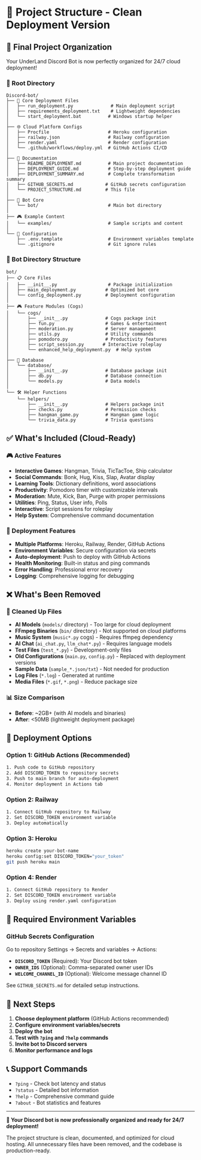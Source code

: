# 📁 Project Structure - Clean Deployment Version

## 🎯 Final Project Organization

Your UnderLand Discord Bot is now perfectly organized for 24/7 cloud deployment!

### 📂 Root Directory
```
Discord-bot/
├── 🚀 Core Deployment Files
│   ├── run_deployment.py              # Main deployment script
│   ├── requirements_deployment.txt    # Lightweight dependencies
│   └── start_deployment.bat          # Windows startup helper
│
├── 🌐 Cloud Platform Configs
│   ├── Procfile                      # Heroku configuration
│   ├── railway.json                  # Railway configuration
│   ├── render.yaml                   # Render configuration
│   └── .github/workflows/deploy.yml  # GitHub Actions CI/CD
│
├── 📖 Documentation
│   ├── README_DEPLOYMENT.md          # Main project documentation
│   ├── DEPLOYMENT_GUIDE.md           # Step-by-step deployment guide
│   ├── DEPLOYMENT_SUMMARY.md         # Complete transformation summary
│   ├── GITHUB_SECRETS.md            # GitHub secrets configuration
│   └── PROJECT_STRUCTURE.md         # This file
│
├── 🤖 Bot Core
│   └── bot/                          # Main bot directory
│
├── 🎮 Example Content
│   └── examples/                     # Sample scripts and content
│
└── 🔧 Configuration
    ├── .env.template                 # Environment variables template
    └── .gitignore                    # Git ignore rules
```

### 🤖 Bot Directory Structure
```
bot/
├── 📋 Core Files
│   ├── __init__.py                   # Package initialization
│   ├── main_deployment.py           # Optimized bot core
│   └── config_deployment.py         # Deployment configuration
│
├── 🎮 Feature Modules (Cogs)
│   └── cogs/
│       ├── __init__.py              # Cogs package init
│       ├── fun.py                   # Games & entertainment
│       ├── moderation.py            # Server management
│       ├── utils.py                 # Utility commands
│       ├── pomodoro.py              # Productivity features
│       ├── script_session.py       # Interactive roleplay
│       └── enhanced_help_deployment.py  # Help system
│
├── 💾 Database
│   └── database/
│       ├── __init__.py              # Database package init
│       ├── db.py                    # Database connection
│       └── models.py                # Data models
│
└── 🛠️ Helper Functions
    └── helpers/
        ├── __init__.py              # Helpers package init
        ├── checks.py                # Permission checks
        ├── hangman_game.py          # Hangman game logic
        └── trivia_data.py           # Trivia questions
```

## ✅ What's Included (Cloud-Ready)

### 🎮 Active Features
- **Interactive Games**: Hangman, Trivia, TicTacToe, Ship calculator
- **Social Commands**: Bonk, Hug, Kiss, Slap, Avatar display
- **Learning Tools**: Dictionary definitions, word associations
- **Productivity**: Pomodoro timer with customizable intervals
- **Moderation**: Mute, Kick, Ban, Purge with proper permissions
- **Utilities**: Ping, Status, User info, Polls
- **Interactive**: Script sessions for roleplay
- **Help System**: Comprehensive command documentation

### 🎯 Deployment Features
- **Multiple Platforms**: Heroku, Railway, Render, GitHub Actions
- **Environment Variables**: Secure configuration via secrets
- **Auto-deployment**: Push to deploy with GitHub Actions
- **Health Monitoring**: Built-in status and ping commands
- **Error Handling**: Professional error recovery
- **Logging**: Comprehensive logging for debugging

## ❌ What's Been Removed

### 🧹 Cleaned Up Files
- **AI Models** (`models/` directory) - Too large for cloud deployment
- **FFmpeg Binaries** (`bin/` directory) - Not supported on cloud platforms
- **Music System** (`music*.py` cogs) - Requires ffmpeg dependency
- **AI Chat** (`ai_chat.py`, `llm_chat*.py`) - Requires language models
- **Test Files** (`test_*.py`) - Development-only files
- **Old Configurations** (`main.py`, `config.py`) - Replaced with deployment versions
- **Sample Data** (`sample_*.json/txt`) - Not needed for production
- **Log Files** (`*.log`) - Generated at runtime
- **Media Files** (`*.gif`, `*.png`) - Reduce package size

### 📊 Size Comparison
- **Before**: ~2GB+ (with AI models and binaries)
- **After**: <50MB (lightweight deployment package)

## 🚀 Deployment Options

### Option 1: GitHub Actions (Recommended)
```bash
1. Push code to GitHub repository
2. Add DISCORD_TOKEN to repository secrets
3. Push to main branch for auto-deployment
4. Monitor deployment in Actions tab
```

### Option 2: Railway
```bash
1. Connect GitHub repository to Railway
2. Set DISCORD_TOKEN environment variable
3. Deploy automatically
```

### Option 3: Heroku
```bash
heroku create your-bot-name
heroku config:set DISCORD_TOKEN="your_token"
git push heroku main
```

### Option 4: Render
```bash
1. Connect GitHub repository to Render
2. Set DISCORD_TOKEN environment variable
3. Deploy using render.yaml configuration
```

## 🔑 Required Environment Variables

### GitHub Secrets Configuration
Go to repository Settings → Secrets and variables → Actions:

- **`DISCORD_TOKEN`** (Required): Your Discord bot token
- **`OWNER_IDS`** (Optional): Comma-separated owner user IDs
- **`WELCOME_CHANNEL_ID`** (Optional): Welcome message channel ID

See `GITHUB_SECRETS.md` for detailed setup instructions.

## 🎯 Next Steps

1. **Choose deployment platform** (GitHub Actions recommended)
2. **Configure environment variables/secrets**
3. **Deploy the bot**
4. **Test with `?ping` and `?help` commands**
5. **Invite bot to Discord servers**
6. **Monitor performance and logs**

## 📞 Support Commands

- `?ping` - Check bot latency and status
- `?status` - Detailed bot information
- `?help` - Comprehensive command guide
- `?about` - Bot statistics and features

---

**🎉 Your Discord bot is now professionally organized and ready for 24/7 deployment!**

The project structure is clean, documented, and optimized for cloud hosting. All unnecessary files have been removed, and the codebase is production-ready.
